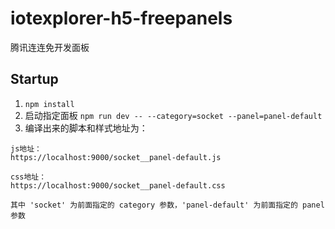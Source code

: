 # iotexplorer-h5-freepanels

腾讯连连免开发面板

## Startup

1. `npm install`
2. 启动指定面板 `npm run dev -- --category=socket --panel=panel-default`
3. 编译出来的脚本和样式地址为：

```
js地址：
https://localhost:9000/socket__panel-default.js

css地址：
https://localhost:9000/socket__panel-default.css

其中 'socket' 为前面指定的 category 参数，'panel-default' 为前面指定的 panel 参数
```
